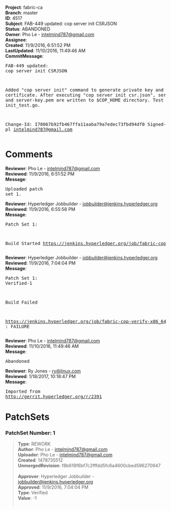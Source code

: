 <strong>Project</strong>: fabric-ca<br><strong>Branch</strong>: master<br><strong>ID</strong>: 4517<br><strong>Subject</strong>: FAB-449 updated: cop server init CSRJSON<br><strong>Status</strong>: ABANDONED<br><strong>Owner</strong>: Pho Le - intelmind787@gmail.com<br><strong>Assignee</strong>:<br><strong>Created</strong>: 11/9/2016, 6:51:52 PM<br><strong>LastUpdated</strong>: 11/10/2016, 11:49:46 AM<br><strong>CommitMessage</strong>:<br><pre>FAB-449 updated: cop server init CSRJSON

Added "cop server init" command to generate private key and certificate.
After executing "cop server init csr.json",
server-cert.pem and server-key.pem are written to $COP_HOME directory.
Test cases are in init_test.go.

Change-Id: I78067b92fb467ffa11aaba79a7edec73fbd94df0
Signed-off-by: pl <intelmind787@gmail.com>
</pre><h1>Comments</h1><strong>Reviewer</strong>: Pho Le - intelmind787@gmail.com<br><strong>Reviewed</strong>: 11/9/2016, 6:51:52 PM<br><strong>Message</strong>: <pre>Uploaded patch set 1.</pre><strong>Reviewer</strong>: Hyperledger Jobbuilder - jobbuilder@jenkins.hyperledger.org<br><strong>Reviewed</strong>: 11/9/2016, 6:55:58 PM<br><strong>Message</strong>: <pre>Patch Set 1:

Build Started https://jenkins.hyperledger.org/job/fabric-cop-verify-x86_64/8/</pre><strong>Reviewer</strong>: Hyperledger Jobbuilder - jobbuilder@jenkins.hyperledger.org<br><strong>Reviewed</strong>: 11/9/2016, 7:04:04 PM<br><strong>Message</strong>: <pre>Patch Set 1: Verified-1

Build Failed 

https://jenkins.hyperledger.org/job/fabric-cop-verify-x86_64/8/ : FAILURE</pre><strong>Reviewer</strong>: Pho Le - intelmind787@gmail.com<br><strong>Reviewed</strong>: 11/10/2016, 11:49:46 AM<br><strong>Message</strong>: <pre>Abandoned</pre><strong>Reviewer</strong>: Ry Jones - ry@linux.com<br><strong>Reviewed</strong>: 1/18/2017, 10:18:47 PM<br><strong>Message</strong>: <pre>Imported from http://gerrit.hyperledger.org/r/2391</pre><h1>PatchSets</h1><h3>PatchSet Number: 1</h3><blockquote><strong>Type</strong>: REWORK<br><strong>Author</strong>: Pho Le - intelmind787@gmail.com<br><strong>Uploader</strong>: Pho Le - intelmind787@gmail.com<br><strong>Created</strong>: 1478735512<br><strong>UnmergedRevision</strong>: f8b618f6bf7c2fffdd5fc6a4600cbed596270947<br><br><strong>Approver</strong>: Hyperledger Jobbuilder - jobbuilder@jenkins.hyperledger.org<br><strong>Approved</strong>: 11/9/2016, 7:04:04 PM<br><strong>Type</strong>: Verified<br><strong>Value</strong>: -1<br><br></blockquote>